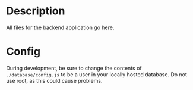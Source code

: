 # Description
All files for the backend application go here.

# Config
During development, be sure to change the contents of `./database/config.js` to be a user in your locally hosted database. Do not use root, as this could cause problems.